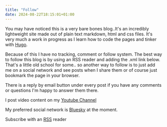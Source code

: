 ```yaml
---
title: "Follow"
date: 2024-08-22T18:15:01+01:00
---
```


You may have noticed this is a very bare bones blog..It's an incredibly lightweight site made out of plain text markdown, html and css files. It's very much a work in progress as I learn how to code the pages and tinker with [Hugo](https://gohugo.io/). 

Because of this I have no tracking, comment or follow system. The best way to follow this blog is by using an RSS reader and adding the .xml link below. That's a little old school for some.. so another way to follow is to just add me on a social network and see posts when I share them or of course just bookmark the page in your browser.

There is a reply by email button under every post if you have any comments or questions I'm happy to answer them there. 

I post video content on my [Youtube Channel](https://www.youtube.com/@bledleysworld)

My preferred social network is [Bluesky](https://bsky.app/profile/itsbledley.bsky.social) at the moment. 

Subscribe with an [RSS](/index.xml) reader
